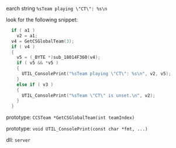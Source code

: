earch string `%sTeam playing \"CT\": %s\n`

look for the following snippet:
```cpp
  if ( a1 )
    v2 = a1;
  v4 = GetCSGlobalTeam(3);
  if ( v4 )
  {
    v5 = (_BYTE *)sub_18014F360(v4);
    if ( v5 && *v5 )
    {
      UTIL_ConsolePrint("%sTeam playing \"CT\": %s\n", v2, v5);
    }
    else if ( v3 )
    {
      UTIL_ConsolePrint("%sTeam \"CT\" is unset.\n", v2);
    }
  }
```

prototype: `CCSTeam *GetCSGlobalTeam(int teamIndex)`

prototype: `void UTIL_ConsolePrint(const char *fmt, ...)`

dll: `server`
